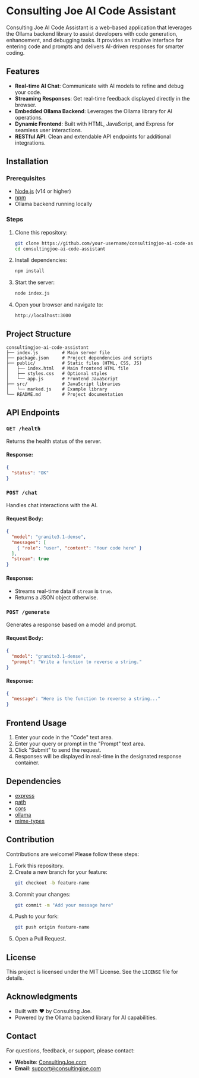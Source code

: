 # Consulting Joe AI Code Assistant

Consulting Joe AI Code Assistant is a web-based application that leverages the Ollama backend library to assist developers with code generation, enhancement, and debugging tasks. It provides an intuitive interface for entering code and prompts and delivers AI-driven responses for smarter coding.

## Features

- **Real-time AI Chat**: Communicate with AI models to refine and debug your code.
- **Streaming Responses**: Get real-time feedback displayed directly in the browser.
- **Embedded Ollama Backend**: Leverages the Ollama library for AI operations.
- **Dynamic Frontend**: Built with HTML, JavaScript, and Express for seamless user interactions.
- **RESTful API**: Clean and extendable API endpoints for additional integrations.

## Installation

### Prerequisites
- [Node.js](https://nodejs.org/) (v14 or higher)
- [npm](https://www.npmjs.com/)
- Ollama backend running locally

### Steps

1. Clone this repository:
   ```bash
   git clone https://github.com/your-username/consultingjoe-ai-code-assistant.git
   cd consultingjoe-ai-code-assistant
   ```

2. Install dependencies:
   ```bash
   npm install
   ```

3. Start the server:
   ```bash
   node index.js
   ```

4. Open your browser and navigate to:
   ```
   http://localhost:3000
   ```

## Project Structure

```
consultingjoe-ai-code-assistant
├── index.js         # Main server file
├── package.json     # Project dependencies and scripts
├── public/          # Static files (HTML, CSS, JS)
│   ├── index.html   # Main frontend HTML file
│   ├── styles.css   # Optional styles
│   └── app.js       # Frontend JavaScript
├── src/             # JavaScript libraries
│   └── marked.js    # Example library
└── README.md        # Project documentation
```

## API Endpoints

### `GET /health`
Returns the health status of the server.

#### Response:
```json
{
  "status": "OK"
}
```

### `POST /chat`
Handles chat interactions with the AI.

#### Request Body:
```json
{
  "model": "granite3.1-dense",
  "messages": [
    { "role": "user", "content": "Your code here" }
  ],
  "stream": true
}
```

#### Response:
- Streams real-time data if `stream` is `true`.
- Returns a JSON object otherwise.

### `POST /generate`
Generates a response based on a model and prompt.

#### Request Body:
```json
{
  "model": "granite3.1-dense",
  "prompt": "Write a function to reverse a string."
}
```

#### Response:
```json
{
  "message": "Here is the function to reverse a string..."
}
```

## Frontend Usage

1. Enter your code in the "Code" text area.
2. Enter your query or prompt in the "Prompt" text area.
3. Click "Submit" to send the request.
4. Responses will be displayed in real-time in the designated response container.

## Dependencies

- [express](https://www.npmjs.com/package/express)
- [path](https://nodejs.org/api/path.html)
- [cors](https://www.npmjs.com/package/cors)
- [ollama](https://www.npmjs.com/package/ollama)
- [mime-types](https://www.npmjs.com/package/mime-types)

## Contribution

Contributions are welcome! Please follow these steps:

1. Fork this repository.
2. Create a new branch for your feature:
   ```bash
   git checkout -b feature-name
   ```
3. Commit your changes:
   ```bash
   git commit -m "Add your message here"
   ```
4. Push to your fork:
   ```bash
   git push origin feature-name
   ```
5. Open a Pull Request.

## License

This project is licensed under the MIT License. See the `LICENSE` file for details.

## Acknowledgments

- Built with ❤️ by Consulting Joe.
- Powered by the Ollama backend library for AI capabilities.

## Contact

For questions, feedback, or support, please contact:

- **Website**: [ConsultingJoe.com](https://consultingjoe.com)
- **Email**: support@consultingjoe.com
